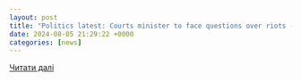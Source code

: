 ```yaml
---
layout: post
title: "Politics latest: Courts minister to face questions over riots - as Starmer and Musk clash"
date: 2024-08-05 21:29:22 +0000
categories: [news]
---
```


[Читати далі](https://news.sky.com/story/keir-starmer-riots-parliament-conservative-leadership-latest-live-12593360)
